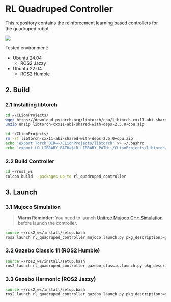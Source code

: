 # RL Quadruped Controller

This repository contains the reinforcement learning based controllers for the quadruped robot.

[![](http://i0.hdslb.com/bfs/archive/9886e7f9ed06d7f880b5614cb2f4c3ec1d7bf85f.jpg)](https://www.bilibili.com/video/BV1QP1pYBE47/)

Tested environment:

* Ubuntu 24.04
    * ROS2 Jazzy
* Ubuntu 22.04
    * ROS2 Humble

## 2. Build

### 2.1 Installing libtorch

```bash
cd ~/CLionProjects/
wget https://download.pytorch.org/libtorch/cpu/libtorch-cxx11-abi-shared-with-deps-2.5.0%2Bcpu.zip
unzip unzip libtorch-cxx11-abi-shared-with-deps-2.5.0+cpu.zip
```

```bash
cd ~/CLionProjects/
rm -rf libtorch-cxx11-abi-shared-with-deps-2.5.0+cpu.zip
echo 'export Torch_DIR=~/CLionProjects/libtorch' >> ~/.bashrc
echo 'export LD_LIBRARY_PATH=$LD_LIBRARY_PATH:~/CLionProjects/libtorch/lib' >> ~/.bashrc
```

### 2.2 Build Controller

```bash
cd ~/ros2_ws
colcon build --packages-up-to rl_quadruped_controller
```

## 3. Launch

### 3.1 Mujoco Simulation
> **Warm Reminder**: You need to launch [Unitree Mujoco C++ Simulation](https://github.com/legubiao/unitree_mujoco) before launch the controller.
```bash
source ~/ros2_ws/install/setup.bash
ros2 launch rl_quadruped_controller mujoco.launch.py pkg_description:=go2_description
```

### 3.2 Gazebo Classic 11 (ROS2 Humble)

```bash
source ~/ros2_ws/install/setup.bash
ros2 launch rl_quadruped_controller gazebo_classic.launch.py pkg_description:=a1_description
```

### 3.3 Gazebo Harmonic (ROS2 Jazzy)

```bash
source ~/ros2_ws/install/setup.bash
ros2 launch rl_quadruped_controller gazebo.launch.py pkg_description:=go2_description
```